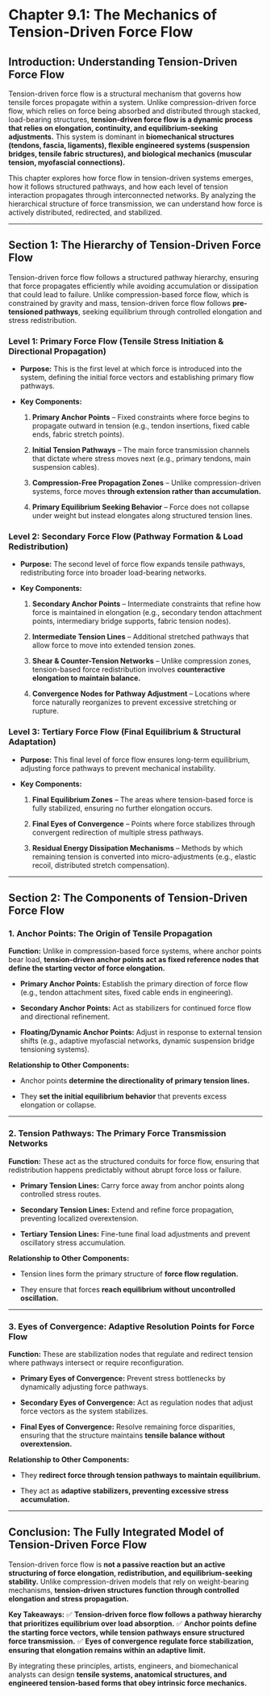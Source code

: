 # **Chapter 9.1: The Mechanics of Tension-Driven Force Flow**

## **Introduction: Understanding Tension-Driven Force Flow**

Tension-driven force flow is a structural mechanism that governs how tensile forces propagate within a system. Unlike compression-driven force flow, which relies on force being absorbed and distributed through stacked, load-bearing structures, **tension-driven force flow is a dynamic process that relies on elongation, continuity, and equilibrium-seeking adjustments.** This system is dominant in **biomechanical structures (tendons, fascia, ligaments), flexible engineered systems (suspension bridges, tensile fabric structures), and biological mechanics (muscular tension, myofascial connections).**

This chapter explores how force flow in tension-driven systems emerges, how it follows structured pathways, and how each level of tension interaction propagates through interconnected networks. By analyzing the hierarchical structure of force transmission, we can understand how force is actively distributed, redirected, and stabilized.

---

## **Section 1: The Hierarchy of Tension-Driven Force Flow**

Tension-driven force flow follows a structured pathway hierarchy, ensuring that force propagates efficiently while avoiding accumulation or dissipation that could lead to failure. Unlike compression-based force flow, which is constrained by gravity and mass, tension-driven force flow follows **pre-tensioned pathways**, seeking equilibrium through controlled elongation and stress redistribution.

### **Level 1: Primary Force Flow (Tensile Stress Initiation & Directional Propagation)**

- **Purpose:** This is the first level at which force is introduced into the system, defining the initial force vectors and establishing primary flow pathways.
    
- **Key Components:**
    
    1. **Primary Anchor Points** – Fixed constraints where force begins to propagate outward in tension (e.g., tendon insertions, fixed cable ends, fabric stretch points).
        
    2. **Initial Tension Pathways** – The main force transmission channels that dictate where stress moves next (e.g., primary tendons, main suspension cables).
        
    3. **Compression-Free Propagation Zones** – Unlike compression-driven systems, force moves **through extension rather than accumulation.**
        
    4. **Primary Equilibrium Seeking Behavior** – Force does not collapse under weight but instead elongates along structured tension lines.
        

### **Level 2: Secondary Force Flow (Pathway Formation & Load Redistribution)**

- **Purpose:** The second level of force flow expands tensile pathways, redistributing force into broader load-bearing networks.
    
- **Key Components:**
    
    1. **Secondary Anchor Points** – Intermediate constraints that refine how force is maintained in elongation (e.g., secondary tendon attachment points, intermediary bridge supports, fabric tension nodes).
        
    2. **Intermediate Tension Lines** – Additional stretched pathways that allow force to move into extended tension zones.
        
    3. **Shear & Counter-Tension Networks** – Unlike compression zones, tension-based force redistribution involves **counteractive elongation to maintain balance.**
        
    4. **Convergence Nodes for Pathway Adjustment** – Locations where force naturally reorganizes to prevent excessive stretching or rupture.
        

### **Level 3: Tertiary Force Flow (Final Equilibrium & Structural Adaptation)**

- **Purpose:** This final level of force flow ensures long-term equilibrium, adjusting force pathways to prevent mechanical instability.
    
- **Key Components:**
    
    1. **Final Equilibrium Zones** – The areas where tension-based force is fully stabilized, ensuring no further elongation occurs.
        
    2. **Final Eyes of Convergence** – Points where force stabilizes through convergent redirection of multiple stress pathways.
        
    3. **Residual Energy Dissipation Mechanisms** – Methods by which remaining tension is converted into micro-adjustments (e.g., elastic recoil, distributed stretch compensation).
        

---

## **Section 2: The Components of Tension-Driven Force Flow**

### **1. Anchor Points: The Origin of Tensile Propagation**

**Function:** Unlike in compression-based force systems, where anchor points bear load, **tension-driven anchor points act as fixed reference nodes that define the starting vector of force elongation.**

- **Primary Anchor Points:** Establish the primary direction of force flow (e.g., tendon attachment sites, fixed cable ends in engineering).
    
- **Secondary Anchor Points:** Act as stabilizers for continued force flow and directional refinement.
    
- **Floating/Dynamic Anchor Points:** Adjust in response to external tension shifts (e.g., adaptive myofascial networks, dynamic suspension bridge tensioning systems).
    

**Relationship to Other Components:**

- Anchor points **determine the directionality of primary tension lines.**
    
- They **set the initial equilibrium behavior** that prevents excess elongation or collapse.
    

---

### **2. Tension Pathways: The Primary Force Transmission Networks**

**Function:** These act as the structured conduits for force flow, ensuring that redistribution happens predictably without abrupt force loss or failure.

- **Primary Tension Lines:** Carry force away from anchor points along controlled stress routes.
    
- **Secondary Tension Lines:** Extend and refine force propagation, preventing localized overextension.
    
- **Tertiary Tension Lines:** Fine-tune final load adjustments and prevent oscillatory stress accumulation.
    

**Relationship to Other Components:**

- Tension lines form the primary structure of **force flow regulation.**
    
- They ensure that forces **reach equilibrium without uncontrolled oscillation.**
    

---

### **3. Eyes of Convergence: Adaptive Resolution Points for Force Flow**

**Function:** These are stabilization nodes that regulate and redirect tension where pathways intersect or require reconfiguration.

- **Primary Eyes of Convergence:** Prevent stress bottlenecks by dynamically adjusting force pathways.
    
- **Secondary Eyes of Convergence:** Act as regulation nodes that adjust force vectors as the system stabilizes.
    
- **Final Eyes of Convergence:** Resolve remaining force disparities, ensuring that the structure maintains **tensile balance without overextension.**
    

**Relationship to Other Components:**

- They **redirect force through tension pathways to maintain equilibrium.**
    
- They act as **adaptive stabilizers, preventing excessive stress accumulation.**
    

---

## **Conclusion: The Fully Integrated Model of Tension-Driven Force Flow**

Tension-driven force flow is **not a passive reaction but an active structuring of force elongation, redistribution, and equilibrium-seeking stability.** Unlike compression-driven models that rely on weight-bearing mechanisms, **tension-driven structures function through controlled elongation and stress propagation.**

**Key Takeaways:** ✅ **Tension-driven force flow follows a pathway hierarchy that prioritizes equilibrium over load absorption.** ✅ **Anchor points define the starting force vectors, while tension pathways ensure structured force transmission.** ✅ **Eyes of convergence regulate force stabilization, ensuring that elongation remains within an adaptive limit.**

By integrating these principles, artists, engineers, and biomechanical analysts can design **tensile systems, anatomical structures, and engineered tension-based forms that obey intrinsic force mechanics.**